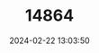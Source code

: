 ---
title: "14864"
category: "Notomys longicaudatus"
draft: false
date: 2024-02-22 13:03:50
languages:
  Spanish; Castilian: ["Ratones Saltadores de Australia"]
  French: ["Souris sauteuse"]
  English: ["Long-tailed Hopping-mouse"]
---